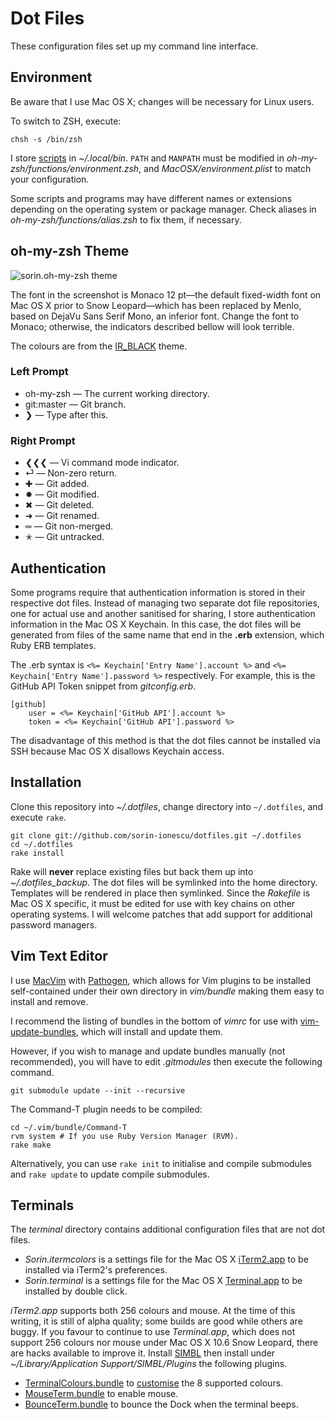 # Dot Files

These configuration files set up my command line interface.

## Environment

Be aware that I use Mac OS X; changes will be necessary for Linux users.

To switch to ZSH, execute:

    chsh -s /bin/zsh

I store [scripts](https://github.com/sorin-ionescu/scripts) in _~/.local/bin_. `PATH` and `MANPATH` must be modified in _oh-my-zsh/functions/environment.zsh_, and _MacOSX/environment.plist_ to match your configuration.

Some scripts and programs may have different names or extensions depending on the operating system or package manager. Check aliases in _oh-my-zsh/functions/alias.zsh_ to fix them, if necessary.

## oh-my-zsh Theme

![sorin.oh-my-zsh theme](http://i.imgur.com/aipDQ.png "sorin.oh-my-zsh theme")

The font in the screenshot is Monaco 12 pt—the default fixed-width font on Mac OS X prior to Snow Leopard—which has been replaced by Menlo, based on DejaVu Sans Serif Mono, an inferior font. Change the font to Monaco; otherwise, the indicators described bellow will look terrible.

The colours are from the [IR_BLACK](http://blog.toddwerth.com/entries/show/6) theme.

### Left Prompt

- oh-my-zsh — The current working directory.
- git:master — Git branch.
- ❯ — Type after this.

### Right Prompt

- ❮❮❮ — Vi command mode indicator.
- ⏎  — Non-zero return.
- ✚ — Git added.
- ✹ — Git modified.
- ✖ — Git deleted.
- ➜ — Git renamed.
- ═ — Git non-merged.
- ✭ — Git untracked.

## Authentication

Some programs require that authentication information is stored in their respective dot files. Instead of managing two separate dot file repositories, one for actual use and another sanitised for sharing, I store authentication information in the Mac OS X Keychain. In this case, the dot files will be generated from files of the same name that end in the **.erb** extension, which Ruby ERB templates.

The .erb syntax is `<%= Keychain['Entry Name'].account %>` and `<%= Keychain['Entry Name'].password %>` respectively. For example, this is the GitHub API Token snippet from _gitconfig.erb_.

    [github]
        user = <%= Keychain['GitHub API'].account %>
        token = <%= Keychain['GitHub API'].password %>

The disadvantage of this method is that the dot files cannot be installed via SSH because Mac OS X disallows Keychain access.

## Installation

Clone this repository into _~/.dotfiles_, change directory into `~/.dotfiles`, and execute `rake`.

    git clone git://github.com/sorin-ionescu/dotfiles.git ~/.dotfiles
    cd ~/.dotfiles
    rake install

Rake will **never** replace existing files but back them up into *~/.dotfiles_backup*. The dot files will be symlinked into the home directory. Templates will be rendered in place then symlinked. Since the _Rakefile_ is Mac OS X specific, it must be edited for use with key chains on other operating systems. I will welcome patches that add support for additional password managers.

## Vim Text Editor

I use [MacVim](http://code.google.com/p/macvim/) with [Pathogen](https://github.com/tpope/vim-pathogen), which allows for Vim plugins to be installed self-contained under their own directory in _vim/bundle_ making them easy to install and remove.

I recommend the listing of bundles in the bottom of _vimrc_ for use with [vim-update-bundles](https://github.com/sorin-ionescu/vim-update-bundles), which will install and update them.

However, if you wish to manage and update bundles manually (not recommended), you will have to edit _.gitmodules_ then execute the following command.

    git submodule update --init --recursive

The Command-T plugin needs to be compiled:

    cd ~/.vim/bundle/Command-T
    rvm system # If you use Ruby Version Manager (RVM).
    rake make

Alternatively, you can use `rake init` to initialise and compile submodules and `rake update` to update compile submodules.

## Terminals

The _terminal_ directory contains additional configuration files that are not dot files.

- _Sorin.itermcolors_ is a settings file for the Mac OS X [iTerm2.app](http://sites.google.com/site/iterm2home/) to be installed via iTerm2's preferences.
- _Sorin.terminal_ is a settings file for the Mac OS X [Terminal.app](http://en.wikipedia.org/wiki/Apple_Terminal) to be installed by double click.

_iTerm2.app_ supports both 256 colours and mouse. At the time of this writing, it is still of alpha quality; some builds are good while others are buggy. If you favour to continue to use _Terminal.app_, which does not support 256 colours nor mouse under Mac OS X 10.6 Snow Leopard, there are hacks available to improve it. Install [SIMBL](http://www.culater.net/software/SIMBL/SIMBL.php) then install under _~/Library/Application Support/SIMBL/Plugins_ the following plugins.

- [TerminalColours.bundle](https://github.com/brodie/terminalcolours/downloads) to [customise](http://ciaranwal.sh/2007/11/01/customising-colours-in-leopard-terminal) the 8 supported colours.
- [MouseTerm.bundle](http://bitheap.org/mouseterm/) to enable mouse.
- [BounceTerm.bundle](http://bitheap.org/bounceterm/) to bounce the Dock when the terminal beeps.
